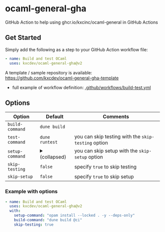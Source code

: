 # ocaml-general-gha
GitHub Action to help using ghcr.io/kxcinc/ocaml-general in GitHub Actions

## Get Started

Simply add the following as a step to your GitHub Action workflow file:
```yaml
- name: Build and test OCaml
  uses: kxcdev/ocaml-general-gha@v2
```

A template / sample repository is available: https://github.com/kxcdev/ocaml-general-gha-template
- full example of workflow definition: [.github/workflows/build-test.yml](https://github.com/kxcdev/ocaml-general-gha-template/blob/main/.github/workflows/build-test.yml)

## Options

| Option | Default | Comments |
|---|---|---|
| `build-command` | `dune build` |  |
| `test-command` | `dune runtest` |  you can skip testing with the `skip-testing` option |
| `setup-command` | <details><summary>(collapsed)</summary>`opam install . --yes --deps-only --with-test --verbose`</details> | you can skip setup with the `skip-setup` option |
| `skip-testing` | `false` | specify `true` to skip testing  |
| `skip-setup` | `false` |  specify `true` to skip setup |

### Example with options
```yaml
- name: Build and test OCaml
  uses: kxcdev/ocaml-general-gha@v2
  with:
    setup-command: "opam install --locked . -y --deps-only"
    build-command: "dune build @ci"
    skip-testing: true
```
